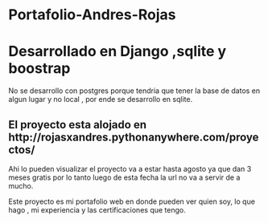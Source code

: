 # Portafolio-Andres-Rojas

<h1>Desarrollado en Django ,sqlite y boostrap </h1>

No se desarrollo con postgres porque tendria que tener la base de datos en algun lugar y no local , por ende se desarrollo en sqlite.

<h2>El proyecto esta alojado en http://rojasxandres.pythonanywhere.com/proyectos/  </h2>

Ahi lo pueden visualizar el proyecto va a estar hasta agosto ya que dan 3 meses gratis por lo tanto luego de esta fecha la url no va a servir de a mucho.

Este proyecto es mi portafolio web en donde pueden ver quien soy, lo que hago , mi experiencia y las certificaciones que tengo.

